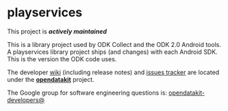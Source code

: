 # playservices

This project is __*actively maintained*__

This is a library project used by ODK Collect and the ODK 2.0 Android tools. 
A playservices library project ships (and changes) with each Android SDK. This is
the version the ODK code uses.

The developer [wiki](https://github.com/opendatakit/opendatakit/wiki) (including release notes) and
[issues tracker](https://github.com/opendatakit/opendatakit/issues) are located under
the [**opendatakit**](https://github.com/opendatakit/opendatakit) project.

The Google group for software engineering questions is: [opendatakit-developers@](https://groups.google.com/forum/#!forum/opendatakit-developers)
